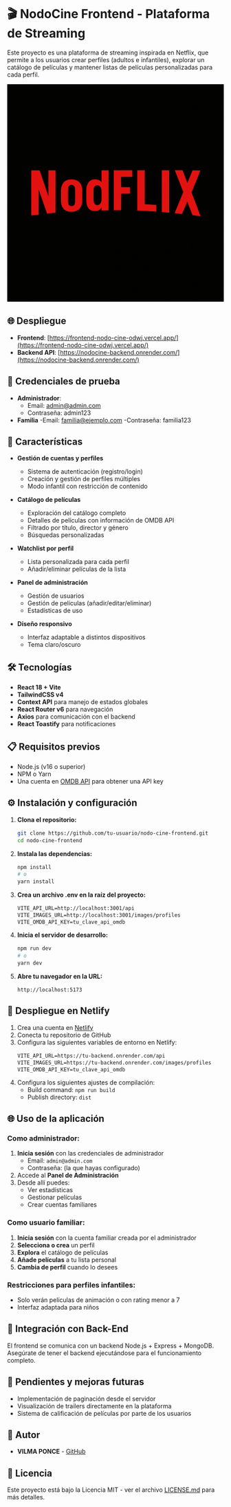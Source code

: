 # 🎬 NodoCine Frontend - Plataforma de Streaming

Este proyecto es una plataforma de streaming inspirada en Netflix, que permite a los usuarios crear perfiles (adultos e infantiles), explorar un catálogo de películas y mantener listas de películas personalizadas para cada perfil.

![NodoCine Logo](public/images/nodoflix.png)

## 🌐 Despliegue

- **Frontend**: [https://frontend-nodo-cine-odwj.vercel.app/](https://frontend-nodo-cine-odwj.vercel.app/)
- **Backend API**: [https://nodocine-backend.onrender.com/](https://nodocine-backend.onrender.com/)

## 🧪 Credenciales de prueba

- **Administrador**:
  - Email: admin@admin.com
  - Contraseña: admin123
- **Familia**
   -Email: familia@ejemplo.com
   -Contraseña: familia123

## 🚀 Características

- **Gestión de cuentas y perfiles**
  - Sistema de autenticación (registro/login)
  - Creación y gestión de perfiles múltiples
  - Modo infantil con restricción de contenido

- **Catálogo de películas**
  - Exploración del catálogo completo
  - Detalles de películas con información de OMDB API
  - Filtrado por título, director y género
  - Búsquedas personalizadas

- **Watchlist por perfil**
  - Lista personalizada para cada perfil
  - Añadir/eliminar películas de la lista

- **Panel de administración**
  - Gestión de usuarios
  - Gestión de películas (añadir/editar/eliminar)
  - Estadísticas de uso

- **Diseño responsivo**
  - Interfaz adaptable a distintos dispositivos
  - Tema claro/oscuro

## 🛠️ Tecnologías

- **React 18 + Vite**
- **TailwindCSS v4**
- **Context API** para manejo de estados globales
- **React Router v6** para navegación
- **Axios** para comunicación con el backend
- **React Toastify** para notificaciones

## 📋 Requisitos previos

- Node.js (v16 o superior)
- NPM o Yarn
- Una cuenta en [OMDB API](https://www.omdbapi.com/) para obtener una API key

## ⚙️ Instalación y configuración

1. **Clona el repositorio:**
   ```bash
   git clone https://github.com/tu-usuario/nodo-cine-frontend.git
   cd nodo-cine-frontend
   ```

2. **Instala las dependencias:**
   ```bash
   npm install
   # o
   yarn install
   ```

3. **Crea un archivo .env en la raíz del proyecto:**
   ```
   VITE_API_URL=http://localhost:3001/api
   VITE_IMAGES_URL=http://localhost:3001/images/profiles
   VITE_OMDB_API_KEY=tu_clave_api_omdb
   ```

4. **Inicia el servidor de desarrollo:**
   ```bash
   npm run dev
   # o
   yarn dev
   ```

5. **Abre tu navegador en la URL:**
   ```
   http://localhost:5173
   ```

## 🚀 Despliegue en Netlify

1. Crea una cuenta en [Netlify](https://www.netlify.com/)
2. Conecta tu repositorio de GitHub
3. Configura las siguientes variables de entorno en Netlify:
   ```
   VITE_API_URL=https://tu-backend.onrender.com/api
   VITE_IMAGES_URL=https://tu-backend.onrender.com/images/profiles
   VITE_OMDB_API_KEY=tu_clave_api_omdb
   ```
4. Configura los siguientes ajustes de compilación:
   - Build command: `npm run build`
   - Publish directory: `dist`

## 🌐 Uso de la aplicación

### Como administrador:
1. **Inicia sesión** con las credenciales de administrador
   - Email: `admin@admin.com`
   - Contraseña: (la que hayas configurado)
2. Accede al **Panel de Administración**
3. Desde allí puedes:
   - Ver estadísticas
   - Gestionar películas
   - Crear cuentas familiares

### Como usuario familiar:
1. **Inicia sesión** con la cuenta familiar creada por el administrador
2. **Selecciona o crea** un perfil
3. **Explora** el catálogo de películas
4. **Añade películas** a tu lista personal
5. **Cambia de perfil** cuando lo desees

### Restricciones para perfiles infantiles:
- Solo verán películas de animación o con rating menor a 7
- Interfaz adaptada para niños

## 🔄 Integración con Back-End

El frontend se comunica con un backend Node.js + Express + MongoDB. Asegúrate de tener el backend ejecutándose para el funcionamiento completo.

## 📝 Pendientes y mejoras futuras
- Implementación de paginación desde el servidor
- Visualización de trailers directamente en la plataforma
- Sistema de calificación de películas por parte de los usuarios

## 👥 Autor

- **VILMA PONCE** - [GitHub](https://github.com/vilmaponce)

## 📄 Licencia

Este proyecto está bajo la Licencia MIT - ver el archivo [LICENSE.md](LICENSE.md) para más detalles.